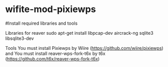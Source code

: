 # wifite-mod-pixiewps

#Install required libraries and tools

Libraries for reaver
  sudo apt-get install libpcap-dev aircrack-ng sqlite3 libsqlite3-dev

Tools
    You must install Pixiewps by Wiire (https://github.com/wiire/pixiewps)
    and 
    You must install reaver-wps-fork-t6x by t6x (https://github.com/t6x/reaver-wps-fork-t6x)
